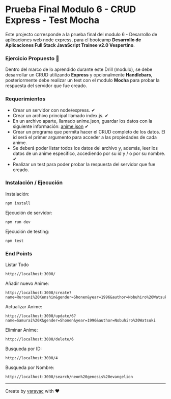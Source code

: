 # Prueba Final Modulo 6 - CRUD Express - Test Mocha

Este projecto corresponde a la prueba final del modulo 6 - Desarrollo de aplicaciones web node express, para el bootcamp **Desarrollo de Aplicaciones Full Stack JavaScript Trainee v2.0 Vespertino**.

### Ejercicio Propuesto 🚀

Dentro del marco de lo aprendido durante este Drill (modulo), se debe desarrollar un CRUD utilizando **Express** y opcionalmente **Handlebars**, posteriormente debe realizar un test con el modulo **Mocha** para probar la respuesta del servidor que fue creado.

### Requerimientos

-   Crear un servidor con node/express. ✔
-   Crear un archivo principal llamado index.js. ✔
-   En un archivo aparte, llamado anime.json, guardar los datos con la siguiente información: [anime.json](./anime.json) ✔
-   Crear un programa que permita hacer el CRUD completo de los datos. El id será el primer argumento para acceder a las propiedades de cada anime.
-   Se deberá poder listar todos los datos del archivo y, además, leer los datos de un anime especifico, accediendo por su id y / o por su nombre. ✔
-   Realizar un test para poder probar la respuesta del servidor que fue creado.

### Instalación / Ejecución

Instalación:

```
npm install
```

Ejecución de servidor:

```
npm run dev
```

Ejecución de testing:

```
npm test
```

### End Points

Listar Todo

```
http://localhost:3000/
```

Añadir nuevo Anime:

```
http://localhost:3000/create?name=Rurouni%20Kenshin&gender=Shonen&year=1996&author=Nobuhiro%20Watsuki
```

Actualizar Anime:

```
http://localhost:3000/update/6?name=Samurai%20X&gender=Shonen&year=1996&author=Nobuhiro%20Watsuki
```

Eliminar Anime:

```
http://localhost:3000/delete/6
```

Busqueda por ID:

```
http://localhost:3000/4
```

Busqueda por Nombre:

```
http://localhost:3000/search/neon%20genesis%20evangelion
```

---

Create by [varayac](https://github.com/varayac) with ♥️
